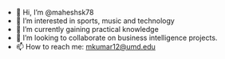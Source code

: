 - 👋 Hi, I’m @maheshsk78
- 👀 I’m interested in sports, music and technology
- 🌱 I’m currently gaining practical knowledge
- 💞️ I’m looking to collaborate on business intelligence projects.
- 📫 How to reach me: mkumar12@umd.edu

<!---
maheshsk78/maheshsk78 is a ✨ special ✨ repository because its `README.md` (this file) appears on your GitHub profile.
You can click the Preview link to take a look at your changes.
--->
